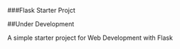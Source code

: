 ###Flask Starter Projct

##Under Development

A simple starter project for Web Development with Flask
